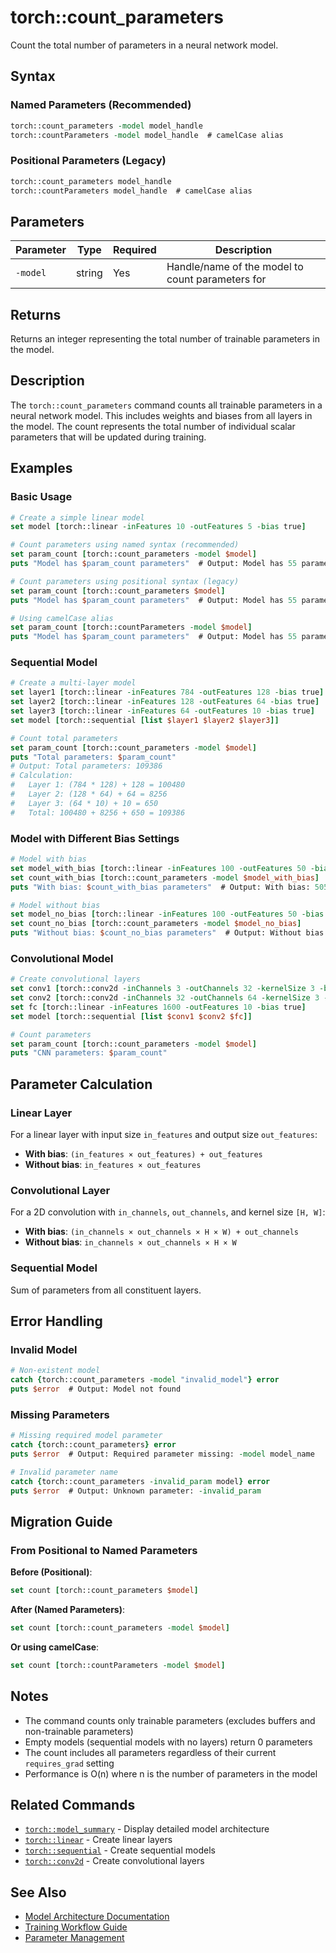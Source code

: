# torch::count_parameters

Count the total number of parameters in a neural network model.

## Syntax

### Named Parameters (Recommended)
```tcl
torch::count_parameters -model model_handle
torch::countParameters -model model_handle  # camelCase alias
```

### Positional Parameters (Legacy)
```tcl
torch::count_parameters model_handle
torch::countParameters model_handle  # camelCase alias
```

## Parameters

| Parameter | Type | Required | Description |
|-----------|------|----------|-------------|
| `-model` | string | Yes | Handle/name of the model to count parameters for |

## Returns

Returns an integer representing the total number of trainable parameters in the model.

## Description

The `torch::count_parameters` command counts all trainable parameters in a neural network model. This includes weights and biases from all layers in the model. The count represents the total number of individual scalar parameters that will be updated during training.

## Examples

### Basic Usage
```tcl
# Create a simple linear model
set model [torch::linear -inFeatures 10 -outFeatures 5 -bias true]

# Count parameters using named syntax (recommended)
set param_count [torch::count_parameters -model $model]
puts "Model has $param_count parameters"  # Output: Model has 55 parameters

# Count parameters using positional syntax (legacy)
set param_count [torch::count_parameters $model]
puts "Model has $param_count parameters"  # Output: Model has 55 parameters

# Using camelCase alias
set param_count [torch::countParameters -model $model]
puts "Model has $param_count parameters"  # Output: Model has 55 parameters
```

### Sequential Model
```tcl
# Create a multi-layer model
set layer1 [torch::linear -inFeatures 784 -outFeatures 128 -bias true]
set layer2 [torch::linear -inFeatures 128 -outFeatures 64 -bias true]
set layer3 [torch::linear -inFeatures 64 -outFeatures 10 -bias true]
set model [torch::sequential [list $layer1 $layer2 $layer3]]

# Count total parameters
set param_count [torch::count_parameters -model $model]
puts "Total parameters: $param_count"
# Output: Total parameters: 109386
# Calculation:
#   Layer 1: (784 * 128) + 128 = 100480
#   Layer 2: (128 * 64) + 64 = 8256  
#   Layer 3: (64 * 10) + 10 = 650
#   Total: 100480 + 8256 + 650 = 109386
```

### Model with Different Bias Settings
```tcl
# Model with bias
set model_with_bias [torch::linear -inFeatures 100 -outFeatures 50 -bias true]
set count_with_bias [torch::count_parameters -model $model_with_bias]
puts "With bias: $count_with_bias parameters"  # Output: With bias: 5050 parameters

# Model without bias
set model_no_bias [torch::linear -inFeatures 100 -outFeatures 50 -bias false]
set count_no_bias [torch::count_parameters -model $model_no_bias]
puts "Without bias: $count_no_bias parameters"  # Output: Without bias: 5000 parameters
```

### Convolutional Model
```tcl
# Create convolutional layers
set conv1 [torch::conv2d -inChannels 3 -outChannels 32 -kernelSize 3 -bias true]
set conv2 [torch::conv2d -inChannels 32 -outChannels 64 -kernelSize 3 -bias true]
set fc [torch::linear -inFeatures 1600 -outFeatures 10 -bias true]
set model [torch::sequential [list $conv1 $conv2 $fc]]

# Count parameters
set param_count [torch::count_parameters -model $model]
puts "CNN parameters: $param_count"
```

## Parameter Calculation

### Linear Layer
For a linear layer with input size `in_features` and output size `out_features`:
- **With bias**: `(in_features × out_features) + out_features`
- **Without bias**: `in_features × out_features`

### Convolutional Layer
For a 2D convolution with `in_channels`, `out_channels`, and kernel size `[H, W]`:
- **With bias**: `(in_channels × out_channels × H × W) + out_channels`
- **Without bias**: `in_channels × out_channels × H × W`

### Sequential Model
Sum of parameters from all constituent layers.

## Error Handling

### Invalid Model
```tcl
# Non-existent model
catch {torch::count_parameters -model "invalid_model"} error
puts $error  # Output: Model not found
```

### Missing Parameters
```tcl
# Missing required model parameter
catch {torch::count_parameters} error
puts $error  # Output: Required parameter missing: -model model_name

# Invalid parameter name
catch {torch::count_parameters -invalid_param model} error
puts $error  # Output: Unknown parameter: -invalid_param
```

## Migration Guide

### From Positional to Named Parameters

**Before (Positional)**:
```tcl
set count [torch::count_parameters $model]
```

**After (Named Parameters)**:
```tcl
set count [torch::count_parameters -model $model]
```

**Or using camelCase**:
```tcl
set count [torch::countParameters -model $model]
```

## Notes

- The command counts only trainable parameters (excludes buffers and non-trainable parameters)
- Empty models (sequential models with no layers) return 0 parameters
- The count includes all parameters regardless of their current `requires_grad` setting
- Performance is O(n) where n is the number of parameters in the model

## Related Commands

- [`torch::model_summary`](model_summary.md) - Display detailed model architecture
- [`torch::linear`](linear.md) - Create linear layers
- [`torch::sequential`](sequential.md) - Create sequential models
- [`torch::conv2d`](conv2d.md) - Create convolutional layers

## See Also

- [Model Architecture Documentation](../models.md)
- [Training Workflow Guide](../training.md)
- [Parameter Management](../parameters.md) 